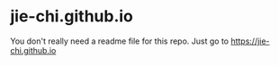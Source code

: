 # jie-chi.github.io
You don't really need a readme file for this repo. Just go to https://jie-chi.github.io
